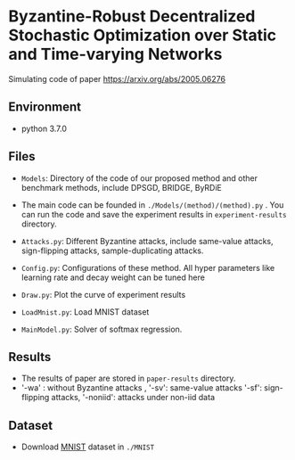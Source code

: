 # Byzantine-Robust Decentralized Stochastic Optimization over Static and Time-varying Networks

Simulating code of paper https://arxiv.org/abs/2005.06276

## Environment

* python 3.7.0

## Files

* `Models`: Directory of the code of our proposed method and other benchmark methods, include DPSGD, BRIDGE, ByRDiE
* The main code can be founded in `./Models/(method)/(method).py` . You can run the code and save the experiment results in `experiment-results` directory.
  
* `Attacks.py`: Different Byzantine attacks, include same-value attacks, sign-flipping attacks, sample-duplicating attacks.

* `Config.py`: Configurations of these method. All hyper parameters like learning rate and decay weight can be tuned here

* `Draw.py`: Plot the curve of experiment results

* `LoadMnist.py`: Load MNIST dataset

* `MainModel.py`: Solver of softmax regression.

## Results
* The results of paper are stored in `paper-results` directory. 
* '-wa' : without Byzantine attacks ,  '-sv': same-value attacks
 '-sf': sign-flipping attacks,  '-noniid': attacks under non-iid data

## Dataset

* Download [MNIST](http://yann.lecun.com/exdb/mnist/) dataset in `./MNIST`

